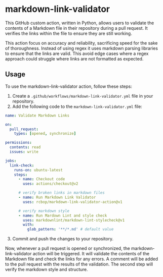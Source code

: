 # markdown-link-validator

This GitHub custom action, written in Python, allows users to validate the contents of a Markdown file in their repository during a pull request. It verifies the links within the file to ensure they are still working.

This action focus on accuracy and reliability, sacrificing speed for the sake of thoroughness. Instead of using regex it uses markdown parsing libraries to ensure that the links are valid. This avoid edge cases where a regex approach could struggle where links are not formatted as expected.

## Usage

To use the markdown-link-validator action, follow these steps:

1. Create a `.github/workflows/markdown-link-validator.yml` file in your repository.
2. Add the following code to the `markdown-link-validator.yml` file:

```yaml
name: Validate Markdown Links

on:
  pull_request:
    types: [opened, synchronize]

permissions:
  contents: read
  issues: write

jobs:
  link-check:
    runs-on: ubuntu-latest
    steps:
      - name: Checkout code
        uses: actions/checkout@v2

      # verify broken links in markdown files
      - name: Run Markdown Link Validator
        uses: rcbop/markdown-link-validator-action@v1

      # verify markdown style
      - name: Run Mardown Lint and style check
        uses: markdownlint/markdown-lint-stylecheck@v1
        with:
          glob_pattern: '**/*.md' # default value
```

3. Commit and push the changes to your repository.

Now, whenever a pull request is opened or synchronized, the markdown-link-validator action will be triggered. It will validate the contents of the Markdown file and check the links for any errors. A comment will be added to the pull request with the results of the validation. The second step will verify the markdown style and structure.
